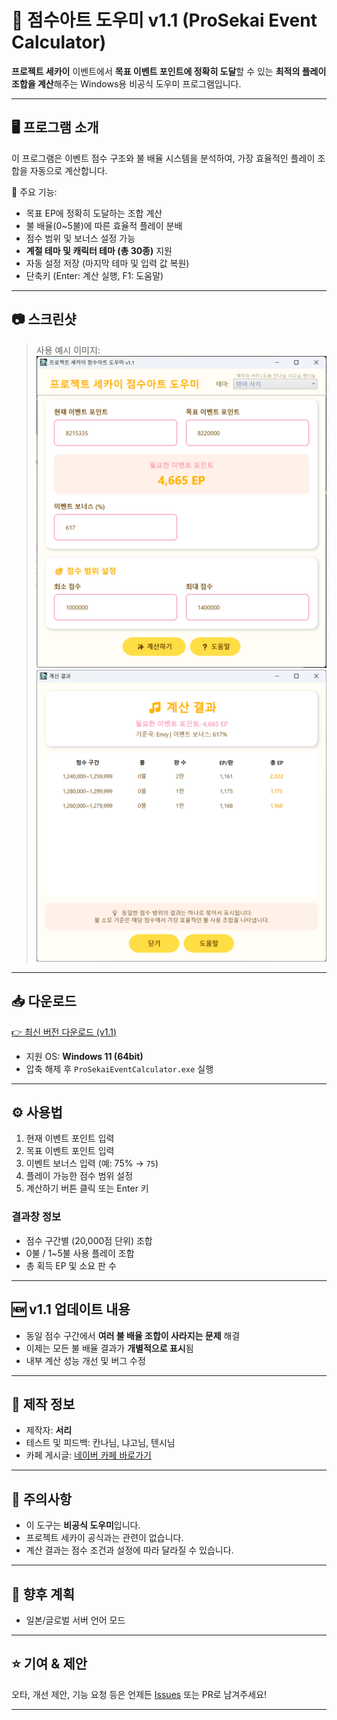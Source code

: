 # 🎯 점수아트 도우미 v1.1 (ProSekai Event Calculator)

**프로젝트 세카이** 이벤트에서 **목표 이벤트 포인트에 정확히 도달**할 수 있는 **최적의 플레이 조합을 계산**해주는 Windows용 비공식 도우미 프로그램입니다.

---

## 🖥️ 프로그램 소개

이 프로그램은 이벤트 점수 구조와 불 배율 시스템을 분석하여, 가장 효율적인 플레이 조합을 자동으로 계산합니다.

🔧 주요 기능:

- 목표 EP에 정확히 도달하는 조합 계산
- 불 배율(0~5불)에 따른 효율적 플레이 분배
- 점수 범위 및 보너스 설정 가능
- **계절 테마 및 캐릭터 테마 (총 30종)** 지원
- 자동 설정 저장 (마지막 테마 및 입력 값 복원)
- 단축키 (Enter: 계산 실행, F1: 도움말)

---

## 📷 스크린샷

> 사용 예시 이미지:  
![screenshot](Main.png)
![screenshot](Result.png)

---

## 📥 다운로드

[👉 최신 버전 다운로드 (v1.1)](https://github.com/serveman/ProjectSekaiScoreArtHelper/releases/latest/download/ProSekaiEventCalculator_v1.1.zip)

- 지원 OS: **Windows 11 (64bit)**
- 압축 해제 후 `ProSekaiEventCalculator.exe` 실행

---

## ⚙️ 사용법

1. 현재 이벤트 포인트 입력  
2. 목표 이벤트 포인트 입력  
3. 이벤트 보너스 입력 (예: 75% → `75`)  
4. 플레이 가능한 점수 범위 설정  
5. 계산하기 버튼 클릭 또는 Enter 키

### 결과창 정보
- 점수 구간별 (20,000점 단위) 조합
- 0불 / 1~5불 사용 플레이 조합
- 총 획득 EP 및 소요 판 수

---

## 🆕 v1.1 업데이트 내용

- 동일 점수 구간에서 **여러 불 배율 조합이 사라지는 문제** 해결
- 이제는 모든 불 배율 결과가 **개별적으로 표시**됨
- 내부 계산 성능 개선 및 버그 수정

---

## 🤖 제작 정보

- 제작자: **서리**
- 테스트 및 피드백: 칸나님, 냐고님, 텐시님
- 카페 게시글: [네이버 카페 바로가기](https://cafe.naver.com/pjsekai/675683)

---

## 📌 주의사항

- 이 도구는 **비공식 도우미**입니다.
- 프로젝트 세카이 공식과는 관련이 없습니다.
- 계산 결과는 점수 조건과 설정에 따라 달라질 수 있습니다.

---

## 🌱 향후 계획

- 일본/글로벌 서버 언어 모드

---

## ⭐ 기여 & 제안

오타, 개선 제안, 기능 요청 등은 언제든 [Issues](https://github.com/serveman/ProjectSekaiScoreArtHelper/issues) 또는 PR로 남겨주세요!

---

